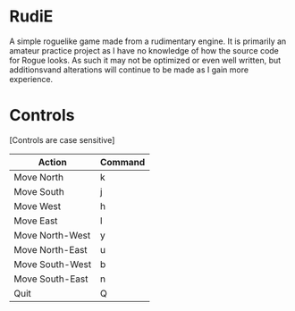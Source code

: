 # RudiE
A simple roguelike game made from a rudimentary engine. It is primarily an amateur practice project as I have no knowledge of how the source code for Rogue looks. As such it may not be optimized or even well written, but additionsvand alterations will continue to be made as I gain more experience.

# Controls  
[Controls are case sensitive]

| Action | Command |
|---|---|
| Move North | k |
| Move South | j |
| Move West | h |
| Move East | l |
| Move North-West | y |
| Move North-East | u |
| Move South-West | b |
| Move South-East | n |
| Quit | Q |
